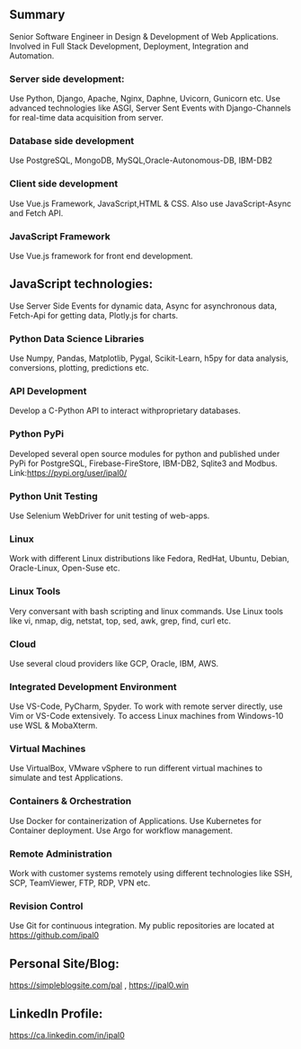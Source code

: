 ## Summary 
Senior Software Engineer in Design & Development of Web Applications. Involved in Full Stack Development, Deployment, Integration and Automation.

### Server side development:
Use Python, Django, Apache, Nginx, Daphne, Uvicorn, Gunicorn etc. Use advanced technologies like ASGI, Server Sent Events with Django-Channels for real-time data
acquisition from server.

### Database side development
Use PostgreSQL, MongoDB, MySQL,Oracle-Autonomous-DB, IBM-DB2

### Client side development 
Use Vue.js Framework, JavaScript,HTML & CSS. Also use JavaScript-Async and Fetch API.

### JavaScript Framework 
Use Vue.js framework for front end development.

## JavaScript technologies: 
Use Server Side Events for dynamic data, Async for asynchronous data, Fetch-Api for getting data, Plotly.js for charts.

### Python Data Science Libraries
Use Numpy, Pandas, Matplotlib, Pygal, Scikit-Learn, h5py for data analysis, conversions, plotting, predictions etc.

### API Development
Develop a C-Python API to interact withproprietary databases.

### Python PyPi 
Developed several open source modules for python and published under PyPi for PostgreSQL, Firebase-FireStore, IBM-DB2, Sqlite3 and Modbus. Link:https://pypi.org/user/ipal0/

### Python Unit Testing 
Use Selenium WebDriver for unit testing of web-apps.

### Linux 
Work with different Linux distributions like Fedora, RedHat, Ubuntu, Debian, Oracle-Linux, Open-Suse etc.

### Linux Tools 
Very conversant with bash scripting and linux commands. Use Linux tools like vi, nmap, dig, netstat, top, sed, awk, grep, find, curl etc.

### Cloud 
Use several cloud providers like GCP, Oracle, IBM, AWS.

### Integrated Development Environment 
Use VS-Code, PyCharm, Spyder. To work with remote server directly, use Vim or VS-Code extensively. To access Linux machines from Windows-10 use WSL & MobaXterm.

### Virtual Machines 
Use VirtualBox, VMware vSphere to run different virtual machines to simulate and test Applications.

### Containers & Orchestration 
Use Docker for containerization of Applications. Use Kubernetes for Container deployment. Use Argo for workflow management.

### Remote Administration 
Work with customer systems remotely using different technologies like SSH, SCP, TeamViewer, FTP, RDP, VPN etc.
 
### Revision Control 
Use Git for continuous integration. My public repositories are located at https://github.com/ipal0

## Personal Site/Blog: 
https://simpleblogsite.com/pal , https://ipal0.win

## LinkedIn Profile: 
https://ca.linkedin.com/in/ipal0
